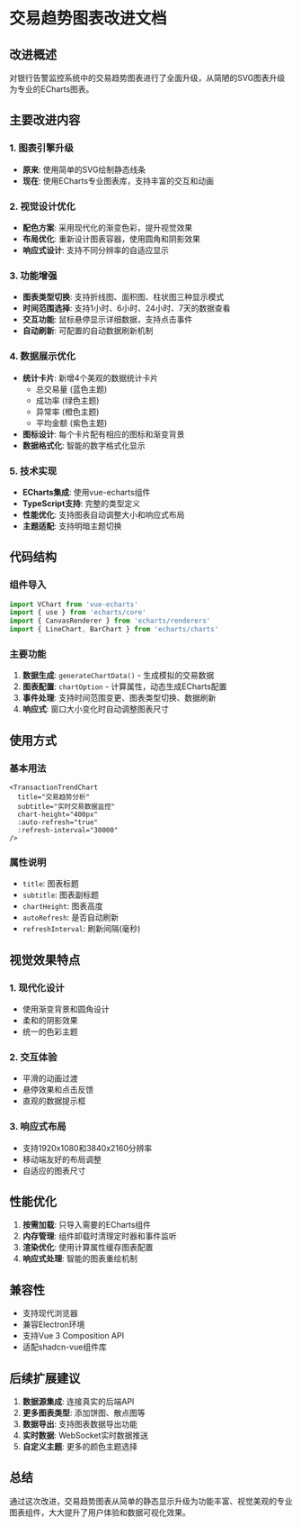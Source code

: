 # 交易趋势图表改进文档

## 改进概述

对银行告警监控系统中的交易趋势图表进行了全面升级，从简陋的SVG图表升级为专业的ECharts图表。

## 主要改进内容

### 1. 图表引擎升级
- **原来**: 使用简单的SVG绘制静态线条
- **现在**: 使用ECharts专业图表库，支持丰富的交互和动画

### 2. 视觉设计优化
- **配色方案**: 采用现代化的渐变色彩，提升视觉效果
- **布局优化**: 重新设计图表容器，使用圆角和阴影效果
- **响应式设计**: 支持不同分辨率的自适应显示

### 3. 功能增强
- **图表类型切换**: 支持折线图、面积图、柱状图三种显示模式
- **时间范围选择**: 支持1小时、6小时、24小时、7天的数据查看
- **交互功能**: 鼠标悬停显示详细数据，支持点击事件
- **自动刷新**: 可配置的自动数据刷新机制

### 4. 数据展示优化
- **统计卡片**: 新增4个美观的数据统计卡片
  - 总交易量 (蓝色主题)
  - 成功率 (绿色主题)
  - 异常率 (橙色主题)
  - 平均金额 (紫色主题)
- **图标设计**: 每个卡片配有相应的图标和渐变背景
- **数据格式化**: 智能的数字格式化显示

### 5. 技术实现
- **ECharts集成**: 使用vue-echarts组件
- **TypeScript支持**: 完整的类型定义
- **性能优化**: 支持图表自动调整大小和响应式布局
- **主题适配**: 支持明暗主题切换

## 代码结构

### 组件导入
```typescript
import VChart from 'vue-echarts'
import { use } from 'echarts/core'
import { CanvasRenderer } from 'echarts/renderers'
import { LineChart, BarChart } from 'echarts/charts'
```

### 主要功能
1. **数据生成**: `generateChartData()` - 生成模拟的交易数据
2. **图表配置**: `chartOption` - 计算属性，动态生成ECharts配置
3. **事件处理**: 支持时间范围变更、图表类型切换、数据刷新
4. **响应式**: 窗口大小变化时自动调整图表尺寸

## 使用方式

### 基本用法
```vue
<TransactionTrendChart
  title="交易趋势分析"
  subtitle="实时交易数据监控"
  chart-height="400px"
  :auto-refresh="true"
  :refresh-interval="30000"
/>
```

### 属性说明
- `title`: 图表标题
- `subtitle`: 图表副标题
- `chartHeight`: 图表高度
- `autoRefresh`: 是否自动刷新
- `refreshInterval`: 刷新间隔(毫秒)

## 视觉效果特点

### 1. 现代化设计
- 使用渐变背景和圆角设计
- 柔和的阴影效果
- 统一的色彩主题

### 2. 交互体验
- 平滑的动画过渡
- 悬停效果和点击反馈
- 直观的数据提示框

### 3. 响应式布局
- 支持1920x1080和3840x2160分辨率
- 移动端友好的布局调整
- 自适应的图表尺寸

## 性能优化

1. **按需加载**: 只导入需要的ECharts组件
2. **内存管理**: 组件卸载时清理定时器和事件监听
3. **渲染优化**: 使用计算属性缓存图表配置
4. **响应式处理**: 智能的图表重绘机制

## 兼容性

- 支持现代浏览器
- 兼容Electron环境
- 支持Vue 3 Composition API
- 适配shadcn-vue组件库

## 后续扩展建议

1. **数据源集成**: 连接真实的后端API
2. **更多图表类型**: 添加饼图、散点图等
3. **数据导出**: 支持图表数据导出功能
4. **实时数据**: WebSocket实时数据推送
5. **自定义主题**: 更多的颜色主题选择

## 总结

通过这次改进，交易趋势图表从简单的静态显示升级为功能丰富、视觉美观的专业图表组件，大大提升了用户体验和数据可视化效果。
